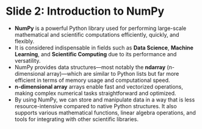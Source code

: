 # Slide 2: Introduction to NumPy

- **NumPy** is a powerful Python library used for performing large-scale mathematical and scientific computations efficiently, quickly, and flexibly.
- It is considered indispensable in fields such as **Data Science**, **Machine Learning**, and **Scientific Computing** due to its performance and versatility.
- NumPy provides data structures—most notably the **ndarray** (n-dimensional array)—which are similar to Python lists but far more efficient in terms of memory usage and computational speed.
- **n-dimensional array** arrays enable fast and vectorized operations, making complex numerical tasks straightforward and optimized.
- By using NumPy, we can store and manipulate data in a way that is less resource-intensive compared to native Python structures. It also supports various mathematical functions, linear algebra operations, and tools for integrating with other scientific libraries.